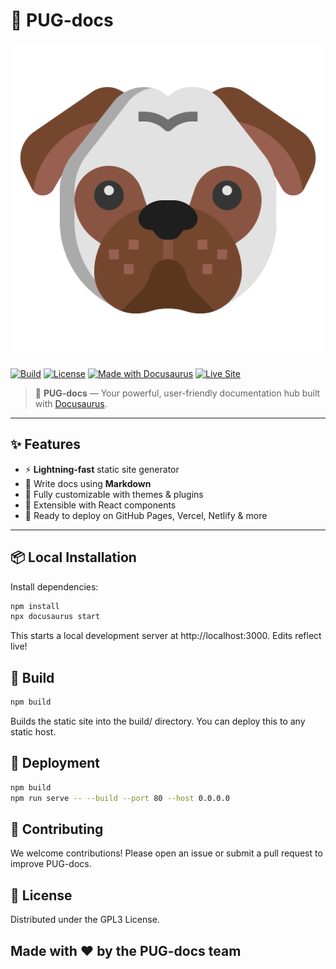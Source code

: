 # 🐾 PUG-docs

![PUG](./static/img/pug.png)

[![Build](https://img.shields.io/github/actions/workflow/status/GioFed-SAL-Anthem/PUG/ci.yml?branch=main&style=for-the-badge)](https://github.com/<your-org>/<your-repo>/actions)
[![License](https://img.shields.io/github/license/GioFed-SAL-Anthem/PUG?style=for-the-badge)](./LICENSE)
[![Made with Docusaurus](https://img.shields.io/badge/Made%20with-Docusaurus-blue?style=for-the-badge&logo=docusaurus)](https://docusaurus.io/)
[![Live Site](https://img.shields.io/badge/View%20Site-Online-blueviolet?style=for-the-badge)](https://<your-docs-url>)

> 🐶 **PUG-docs** — Your powerful, user-friendly documentation hub built with [Docusaurus](https://docusaurus.io/).

---

## ✨ Features

- ⚡ **Lightning-fast** static site generator
- 📝 Write docs using **Markdown**
- 🎨 Fully customizable with themes & plugins
- 🧩 Extensible with React components
- 🚀 Ready to deploy on GitHub Pages, Vercel, Netlify & more

---

## 📦 Local Installation

Install dependencies:

```bash
npm install
npx docusaurus start
```

This starts a local development server at http://localhost:3000. Edits reflect live!

## 🔧 Build
```bash
npm build
```
Builds the static site into the build/ directory. You can deploy this to any static host.

## 🚀 Deployment
```bash
npm build
npm run serve -- --build --port 80 --host 0.0.0.0
```

## 💬 Contributing
We welcome contributions! Please open an issue or submit a pull request to improve PUG-docs.


## 📄 License
Distributed under the GPL3 License.

## Made with ❤️ by the PUG-docs team